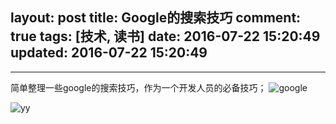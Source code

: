 layout: post
title: Google的搜索技巧
comment: true
tags: [技术, 读书]
date: 2016-07-22 15:20:49
updated: 2016-07-22 15:20:49
---

------
简单整理一些google的搜索技巧，作为一个开发人员的必备技巧；
![google](http://oa1wnpe3m.bkt.clouddn.com/Google.png) 
<!-- more -->
![yy](http://oa1wnpe3m.bkt.clouddn.com/g2222.png) 

